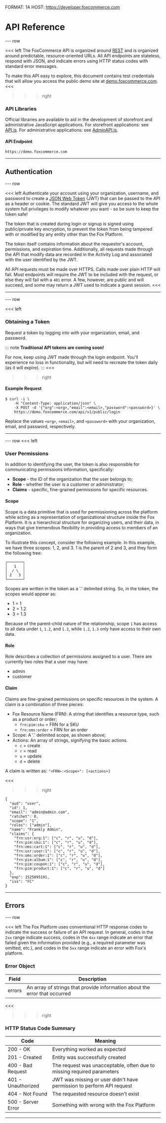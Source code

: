 FORMAT: 1A
HOST: https://developer.foxcommerce.com

# API Reference

--- row

<<< left
The FoxCommerce API is organized around [REST](
http://en.wikipedia.org/wiki/Representational_State_Transfer)
and is organized around predictable, resource-oriented URLs. All API endpoints
are stateless, respond with JSON, and indicate errors using HTTP status codes
with standard error messages.

To make this API easy to explore, this document contains test credentials that
will allow you access the public demo site at
[demo.foxcommerce.com](https://demo.foxcommerce.com).
<<<

>>> right
### API Libraries

Official libraries are available to aid in the development of storefront and
administrative JavaScript applications. For storefront applications: see
[API.js](https://github.com/FoxComm/api-js). For administrative applications:
see [AdminAPI.js](https://github.com/FoxComm/admin-api-js).

#### API Endpoint

```
https://demo.foxcommerce.com
```
>>>

---


## Authentication

--- row

<<< left
Authenticate your account using your organization, username, and password to
create a [JSON Web Token](https://jwt.io) (JWT) that can be passed to the API as
a header or cookie. The standard JWT will give you access to the whole system
full privileges to modify whatever you want - so be sure to keep the token safe!

The token that is created during login or signup is signed using public/private
key encryption, to prevent the token from being tampered with or modified by any
entity other than the Fox Platform.

The token itself contains information about the requestor's account, permissions,
and expiration time. Additionally, all requests made through the API that modify
data are recorded in the Activity Log and associated with the user identified by
the JWT.

All API requests must be made over HTTPS. Calls made over plain HTTP will fail.
Most endpoints will require the JWT to be included with the request, or else
they will fail with a `401` error. A few, however, are public and will succeed,
and some may return a JWT used to indicate a guest session.
<<<

---

--- row

<<< left
### Obtaining a Token

Request a token by logging into with your organization, email, and password.

::: note
**Traditional API tokens are coming soon!**

For now, keep using JWT made through the login endpoint. You'll experience no
loss in functionality, but will need to recreate the token daily (as it will
expire).
:::
<<<

>>> right
#### Example Request

```
$ curl -i \
    -H "Content-Type: application/json" \
    -X POST -d '{"org":<org>,"email":<email>,"password":<password>}' \
    https://demo.foxcommerce.com/api/v1/public/login
```

Replace the values `<org>`, `<email>`, and `<password>` with your organization,
email, and password, respectively.
>>>

---

--- row
<<< left

### User Permissions

In addition to identifying the user, the token is also responsible for
communicating permissions information, specifically:

- **Scope** - the ID of the organization that the user belongs to;
- **Role** - whether the user is a customer or administrator;
- **Claims** - specific, fine-grained permissions for specific resources.

#### Scope

Scope is a data primitive that is used for permissioning across the platform
while acting as a representation of organizational structure inside the Fox
Platform. It is a hierarchical structure for organizing users, and their data,
in ways that give tremendous flexibility in providing access to members of an
organization.

To illustrate this concept, consider the following example. In this example, we
have three scopes: 1, 2, and 3. 1 is the parent of 2 and 3, and they form the
following tree:

```
┌───────┐
│   1   │
│  / \  │
│ 2   3 │
└───────┘
```

Scopes are written in the token as a '.' delimited string. So, in the token, the
scopes would appear as:

- 1 = 1
- 2 = 1.2
- 3 = 1.3

Because of the parent-child nature of the relationship, scope `1` has access to
all data under `1`, `1.2`, and `1.3`, while `1.2`, `1.3` only have access to
their own data.

#### Role

Role describes a collection of permissions assigned to a user. There are
currently two roles that a user may have:

- admin
- customer

#### Claim

Claims are fine-grained permissions on specific resources in the system. A claim
is a combination of three pieces:

- Fox Resource Name (FRN): A string that identifies a resource type, such as a
  product or order;
  - `frn:pim:sku` = FRN for a SKU
  - `frn:oms:order` = FRN for an order
- Scope: A '.' delimited scope, as shown above;
- Actions: An array of strings, signifying the basic actions.
  - `c` = create
  - `r` = read
  - `u` = update
  - `d` = delete

A claim is written as: `"<FRN>:<Scope>": [<actions>]`

<<<
>>> right

```
{
  "aud": "user",
  "id": 1,
  "email": "admin@admin.com",
  "ratchet": 0,
  "scope": "1",
  "roles": ["admin"],
  "name": "Frankly Admin",
  "claims": {
    "frn:usr:org:1": ["c", "r", "u", "d"],
    "frn:pim:sku:1": ["c", "r", "u", "d"],
    "frn:oms:cart:1": ["c", "r", "u", "d"],
    "frn:usr:user:1": ["c", "r", "u", "d"],
    "frn:oms:order:1": ["c", "r", "u", "d"],
    "frn:pim:album:1": ["c", "r", "u", "d"],
    "frn:pim:coupon:1": ["c", "r", "u", "d"],
    "frn:pim:product:1": ["c", "r", "u", "d"]
  },
  "exp": 1525895101,
  "iss": "FC"
}
```
>>>

---

## Errors

--- row

<<< left
The Fox Platform uses conventional HTTP response codes to indicate the success
or failure of an API request. In general, codes in the `2xx` range indicate
success, codes in the `4xx` range indicate an error that failed given the
information provided (e.g., a required parameter was omitted, etc.), and codes
in the `5xx` range indicate an error with Fox's platform.

### Error Object

| Field | Description |
|-------|-------------|
| errors | An array of strings that provide information about the error that occurred |
<<<

>>> right
### HTTP Status Code Summary

| Code               | Meaning                                                                |
|--------------------|------------------------------------------------------------------------|
| 200 - OK           | Everything worked as expected                                          |
| 201 - Created      | Entity was successfully created                                        |
| 400 - Bad Request  | The request was unacceptable, often due to missing required parameters |
| 401 - Unauthorized | JWT was missing or user didn't have permission to perform API request  |
| 404 - Not Found    | The requested resource doesn't exist                                   |
| 500 - Server Error | Something with wrong with the Fox Platform                             |
>>>
---

<!-- include(objects/activity_trail.apib) -->
<!-- include(objects/common.apib) -->
<!-- include(objects/coupons.apib) -->
<!-- include(objects/credit_cards.apib) -->
<!-- include(objects/customers.apib) -->
<!-- include(objects/customers_groups.apib) -->
<!-- include(objects/gift_card.apib) -->
<!-- include(objects/location.apib) -->
<!-- include(objects/notifications.apib) -->
<!-- include(objects/notes.apib) -->
<!-- include(objects/order.apib) -->
<!-- include(objects/product.apib) -->
<!-- include(objects/promotions.apib) -->
<!-- include(objects/reasons.apib) -->
<!-- include(objects/returns.apib) -->
<!-- include(objects/save_for_later.apib) -->
<!-- include(objects/shared_search.apib) -->
<!-- include(objects/store_credit.apib) -->
<!-- include(objects/store_admin.apib) -->
<!-- include(objects/album.apib) -->
<!-- include(objects/object.apib) -->
<!-- include(objects/variant.apib) -->
<!-- include(objects/taxonomy.apib) -->
<!-- include(objects/stock_location.apib) -->
<!-- include(objects/stock_item.apib) -->
<!-- include(objects/shipment.apib) -->
<!-- include(objects/export.apib) -->
<!-- include(objects/amazon_order.apib) -->

<!-- include(public.apib) -->
<!-- include(customers.apib) -->
<!-- include(products.apib) -->
<!-- include(merchandising.apib) -->
<!-- include(inventory.apib) -->
<!-- include(transactions.apib) -->
<!-- include(discounts.apib) -->
<!-- include(amazon_orders.apib) -->

